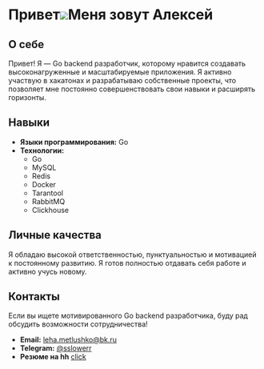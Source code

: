 Привет![](https://user-images.githubusercontent.com/18350557/176309783-0785949b-9127-417c-8b55-ab5a4333674e.gif)Меня зовут Алексей
==============================================================================================================================

## О себе
Привет! Я — Go backend разработчик, которому нравится создавать высоконагруженные и масштабируемые приложения. Я активно участвую в хакатонах и разрабатываю собственные проекты, что позволяет мне постоянно совершенствовать свои навыки и расширять горизонты.

## Навыки
- **Языки программирования:** Go
- **Технологии:**
    - Go
    - MySQL
    - Redis
    - Docker
    - Tarantool
    - RabbitMQ
    - Clickhouse

## Личные качества
Я обладаю высокой ответственностью, пунктуальностью и мотивацией к постоянному развитию. Я готов полностью отдавать себя работе и активно учусь новому.

## Контакты
Если вы ищете мотивированного Go backend разработчика, буду рад обсудить возможности сотрудничества!

- **Email:** [leha.metlushko@bk.ru](mailto:leha.metlushko@bk.ru)
- **Telegram:** [@sslowerr](https://t.me/sslowerr)
- **Резюме на hh** [click](https://spb.hh.ru/resume/0ad399caff0d3fff4f0039ed1f45627649784e)
